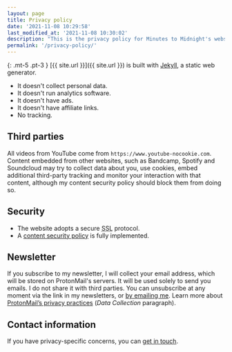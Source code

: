 ```yaml
---
layout: page
title: Privacy policy
date: '2021-11-08 10:29:58'
last_modified_at: '2021-11-08 10:30:02'
description: "This is the privacy policy for Minutes to Midnight's website. I do not collect any personal data about visitors."
permalink: '/privacy-policy/'
---
```

{: .mt-5 .pt-3 }
[{{ site.url }}]({{ site.url }}) is built with [Jekyll](https://jekyllrb.com/ "Jekyll website"), a static web generator.

- It doesn't collect personal data.
- It doesn't run analytics software.
- It doesn't have ads.
- It doesn't have affiliate links.
- No tracking.

## Third parties

All videos from YouTube come from `https://www.youtube-nocookie.com`. Content embedded from other websites, such as Bandcamp, Spotify and Soundcloud may try to collect data about you, use cookies, embed additional third-party tracking and monitor your interaction with that content, although my content security policy should block them from doing so.

## Security

- The website adopts a secure <abbr title="Secure Sockets Layer">SSL</abbr> protocol.
- A [content security policy](https://securityheaders.com/?q=minutestomidnight.co.uk&followRedirects=on) is fully implemented.

## Newsletter

If you subscribe to my newsletter, I will collect your email address, which will be stored on ProtonMail's servers. It will be used solely to send you emails. I do not share it with third parties. You can unsubscribe at any moment via the link in my newsletters, or [by emailing me](mailto:newsletter@minutestomidnight.co.uk). Learn more about [ProtonMail’s privacy practices](https://protonmail.com/privacy-policy) (_Data Collection_ paragraph).

## Contact information

If you have privacy-specific concerns, you can [get in touch](/contact/).